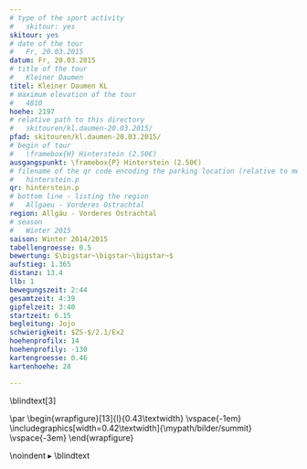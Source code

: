 ```yaml
---
# type of the sport activity
#   skitour: yes
skitour: yes
# date of the tour
#   Fr, 20.03.2015
datum: Fr, 20.03.2015
# title of the tour
#   Kleiner Daumen
titel: Kleiner Daumen KL
# maximum elevation of the tour
#   4810
hoehe: 2197
# relative path to this directory
#   skitouren/kl.daumen-20.03.2015/
pfad: skitouren/kl.daumen-20.03.2015/
# begin of tour
#   \framebox{H} Hinterstein (2.50€)
ausgangspunkt: \framebox{P} Hinterstein (2.50€)
# filename of the qr code encoding the parking location (relative to meta/parkplatz/)
#   hinterstein.p
qr: hinterstein.p
# bottom line - listing the region
#   Allgaeu - Vorderes Ostrachtal
region: Allgäu - Vorderes Ostrachtal
# season
#   Winter 2015
saison: Winter 2014/2015
tabellengroesse: 0.5
bewertung: $\bigstar~\bigstar~\bigstar~$
aufstieg: 1.365
distanz: 13.4
llb: 1
bewegungszeit: 2:44
gesamtzeit: 4:39
gipfelzeit: 3:40
startzeit: 6.15
begleitung: Jojo
schwierigkeit: $ZS-$/2.1/Ex2
hoehenprofilx: 14
hoehenprofily: -130
kartengroesse: 0.46
kartenhoehe: 28

---
```


\blindtext[3]

\par \begin{wrapfigure}[13]{l}{0.43\textwidth}
\vspace{-1em}
    \includegraphics[width=0.42\textwidth]{\mypath/bilder/summit}
    \vspace{-3em}
\end{wrapfigure}

\noindent $\blacktriangleright$ \blindtext


